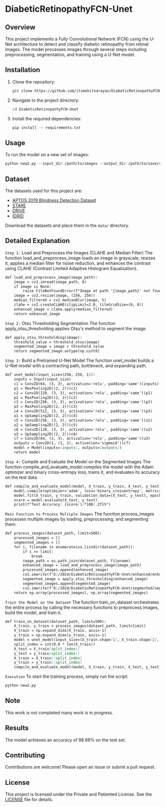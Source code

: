 # DiabeticRetinopathyFCN-Unet

## Overview
This project implements a Fully Convolutional Network (FCN) using the U-Net architecture to detect and classify diabetic retinopathy from retinal images. The model processes images through several steps including preprocessing, segmentation, and training using a U-Net model.

## Installation
1. Clone the repository:
    ```bash
    git clone https://github.com/itsmohitnarayan/DiabeticRetinopathyFCN-Unet.git
    ```
2. Navigate to the project directory:
    ```bash
    cd DiabeticRetinopathyFCN-Unet
    ```
3. Install the required dependencies:
    ```bash
    pip install -r requirements.txt
    ```

## Usage
To run the model on a new set of images:
```markdown
python new2.py --input_dir /path/to/images --output_dir /path/to/save/results
```

## Dataset
The datasets used for this project are:
- [APTOS 2019 Blindness Detection Dataset](https://www.kaggle.com/c/aptos2019-blindness-detection/data)
- [STARE](http://cecas.clemson.edu/~ahoover/stare/)
- [DRIVE](https://drive.grand-challenge.org/)
- [IDRID](https://idrid.grand-challenge.org/)

Download the datasets and place them in the `data/` directory.

## Detailed Explanation
`Step 1:` Load and Preprocess the Images (CLAHE and Median Filter)
The function load_and_preprocess_image loads an image in grayscale, resizes it, applies a median filter for noise reduction, and enhances the contrast using CLAHE (Contrast Limited Adaptive Histogram Equalization).
```markdown
def load_and_preprocess_image(image_path):
    image = cv2.imread(image_path, 0)
    if image is None:
        raise FileNotFoundError(f"Image at path '{image_path}' not found.")
    image = cv2.resize(image, (256, 256))
    median_filtered = cv2.medianBlur(image, 5)
    clahe = cv2.createCLAHE(clipLimit=2.0, tileGridSize=(8, 8))
    enhanced_image = clahe.apply(median_filtered)
    return enhanced_image
```

`Step 2:` Otsu Thresholding Segmentation
The function apply_otsu_thresholding applies Otsu's method to segment the image.
```markdown
def apply_otsu_thresholding(image):
    threshold_value = threshold_otsu(image)
    segmented_image = image > threshold_value
    return segmented_image.astype(np.uint8)
```

`Step 3:` Build a Pretrained U-Net Model
The function unet_model builds a U-Net model with a contracting path, bottleneck, and expanding path.
```markdown
def unet_model(input_size=(256, 256, 1)):
    inputs = Input(input_size)
    c1 = Conv2D(64, (3, 3), activation='relu', padding='same')(inputs)
    p1 = MaxPooling2D((2, 2))(c1)
    c2 = Conv2D(128, (3, 3), activation='relu', padding='same')(p1)
    p2 = MaxPooling2D((2, 2))(c2)
    c3 = Conv2D(256, (3, 3), activation='relu', padding='same')(p2)
    p3 = MaxPooling2D((2, 2))(c3)
    c4 = Conv2D(512, (3, 3), activation='relu', padding='same')(p3)
    u1 = UpSampling2D((2, 2))(c4)
    c5 = Conv2D(256, (3, 3), activation='relu', padding='same')(u1)
    u2 = UpSampling2D((2, 2))(c5)
    c6 = Conv2D(128, (3, 3), activation='relu', padding='same')(u2)
    u3 = UpSampling2D((2, 2))(c6)
    c7 = Conv2D(64, (3, 3), activation='relu', padding='same')(u3)
    outputs = Conv2D(1, (1, 1), activation='sigmoid')(c7)
    model = Model(inputs=[inputs], outputs=[outputs])
    return model
```

`Step 4:` Compile and Evaluate the Model on the Segmented Images
The function compile_and_evaluate_model compiles the model with the Adam optimizer and binary cross-entropy loss, trains it, and evaluates its accuracy on the test data.
```markdown
def compile_and_evaluate_model(model, X_train, y_train, X_test, y_test):
    model.compile(optimizer='adam', loss='binary_crossentropy', metrics=['accuracy'])
    model.fit(X_train, y_train, validation_data=(X_test, y_test), epochs=5)
    score = model.evaluate(X_test, y_test)
    print(f"Test Accuracy: {score[1]*100:.2f}%")
```

`Main Function to Process Multiple Images`
The function process_images processes multiple images by loading, preprocessing, and segmenting them.
```markdown
def process_images(dataset_path, limit=500):
    processed_images = []
    segmented_images = []
    for i, filename in enumerate(os.listdir(dataset_path)):
        if i >= limit:
            break
        image_path = os.path.join(dataset_path, filename)
        enhanced_image = load_and_preprocess_image(image_path)
        processed_images.append(enhanced_image)
        cv2.imwrite(f'D:/2024/DiabeticRetinopathyFCN-Unet/enhanced/enhanced_{i}.png', enhanced_image)
        segmented_image = apply_otsu_thresholding(enhanced_image)
        segmented_images.append(segmented_image)
        cv2.imwrite(f'D:/2024/DiabeticRetinopathyFCN-Unet/segmented/segmented_{i}.png', segmented_image)
    return np.array(processed_images), np.array(segmented_images)
```

`Train the Model on the Dataset`
The function train_on_dataset orchestrates the entire process by calling the necessary functions to preprocess images, build the model, and train it.
```markdown
def train_on_dataset(dataset_path, limit=500):
    X_train, y_train = process_images(dataset_path, limit=limit)
    X_train = np.expand_dims(X_train, axis=-1)
    y_train = np.expand_dims(y_train, axis=-1)
    model = unet_model(input_size=(X_train.shape[1], X_train.shape[2], 1))
    split_index = int(0.8 * len(X_train))
    X_test = X_train[split_index:]
    y_test = y_train[split_index:]
    X_train = X_train[:split_index]
    y_train = y_train[:split_index]
    compile_and_evaluate_model(model, X_train, y_train, X_test, y_test)
```

`Execution`
To start the training process, simply run the script:
```markdown
python new2.py
```
## Note
This work is not completed many work is in progress.

## Results
The model achieves an accuracy of 98.98% on the test set.


## Contributing
Contributions are welcome! Please open an issue or submit a pull request.

## License
This project is licensed under the Private and Patiented License. See the [LICENSE](LICENSE) file for details.


